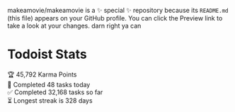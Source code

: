 makeamovie/makeamovie is a ✨ special ✨ repository because its `README.md` (this file) appears on your GitHub profile.
You can click the Preview link to take a look at your changes. darn right ya can

# Todoist Stats

<!-- TODO-IST:START -->
🏆  45,792 Karma Points           
🌸  Completed 48 tasks today           
✅  Completed 32,168 tasks so far           
⏳  Longest streak is 328 days
<!-- TODO-IST:END -->